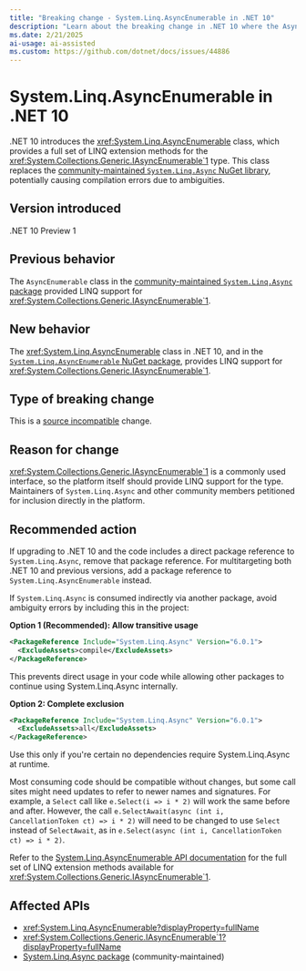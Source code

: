 ```yaml
---
title: "Breaking change - System.Linq.AsyncEnumerable in .NET 10"
description: "Learn about the breaking change in .NET 10 where the AsyncEnumerable class is now included."
ms.date: 2/21/2025
ai-usage: ai-assisted
ms.custom: https://github.com/dotnet/docs/issues/44886
---
```


# System.Linq.AsyncEnumerable in .NET 10

.NET 10 introduces the <xref:System.Linq.AsyncEnumerable> class, which provides a full set of LINQ extension methods for the <xref:System.Collections.Generic.IAsyncEnumerable`1> type. This class replaces the [community-maintained `System.Linq.Async` NuGet library](https://www.nuget.org/packages/System.Linq.Async), potentially causing compilation errors due to ambiguities.

## Version introduced

.NET 10 Preview 1

## Previous behavior

The `AsyncEnumerable` class in the [community-maintained `System.Linq.Async` package](https://www.nuget.org/packages/System.Linq.Async) provided LINQ support for <xref:System.Collections.Generic.IAsyncEnumerable`1>.

## New behavior

The <xref:System.Linq.AsyncEnumerable> class in .NET 10, and in the [`System.Linq.AsyncEnumerable` NuGet package](https://www.nuget.org/packages/System.Linq.AsyncEnumerable/), provides LINQ support for <xref:System.Collections.Generic.IAsyncEnumerable`1>.

## Type of breaking change

This is a [source incompatible](../../categories.md#source-compatibility) change.

## Reason for change

<xref:System.Collections.Generic.IAsyncEnumerable`1> is a commonly used interface, so the platform itself should provide LINQ support for the type. Maintainers of `System.Linq.Async` and other community members petitioned for inclusion directly in the platform.

## Recommended action

If upgrading to .NET 10 and the code includes a direct package reference to `System.Linq.Async`, remove that package reference. For multitargeting both .NET 10 and previous versions, add a package reference to `System.Linq.AsyncEnumerable` instead.

If `System.Linq.Async` is consumed indirectly via another package, avoid ambiguity errors by including this in the project:

**Option 1 (Recommended): Allow transitive usage**
```xml
<PackageReference Include="System.Linq.Async" Version="6.0.1">
  <ExcludeAssets>compile</ExcludeAssets> 
</PackageReference>
```
This prevents direct usage in your code while allowing other packages to continue using System.Linq.Async internally.

**Option 2: Complete exclusion**
```xml
<PackageReference Include="System.Linq.Async" Version="6.0.1">
  <ExcludeAssets>all</ExcludeAssets>
</PackageReference>
```
Use this only if you're certain no dependencies require System.Linq.Async at runtime.

Most consuming code should be compatible without changes, but some call sites might need updates to refer to newer names and signatures. For example, a `Select` call like `e.Select(i => i * 2)` will work the same before and after. However, the call `e.SelectAwait(async (int i, CancellationToken ct) => i * 2)` will need to be changed to use `Select` instead of `SelectAwait`, as in `e.Select(async (int i, CancellationToken ct) => i * 2)`.

Refer to the [System.Linq.AsyncEnumerable API documentation](xref:System.Linq.AsyncEnumerable) for the full set of LINQ extension methods available for <xref:System.Collections.Generic.IAsyncEnumerable`1>.

## Affected APIs

- <xref:System.Linq.AsyncEnumerable?displayProperty=fullName>
- <xref:System.Collections.Generic.IAsyncEnumerable`1?displayProperty=fullName>
- [System.Linq.Async package](https://www.nuget.org/packages/System.Linq.Async) (community-maintained)
